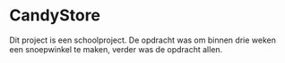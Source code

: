 # CandyStore
Dit project is een schoolproject. De opdracht was om binnen drie weken een snoepwinkel te maken, verder was de opdracht allen. 
